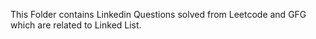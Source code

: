 This Folder contains Linkedin Questions solved from Leetcode and GFG which are related to Linked List.
